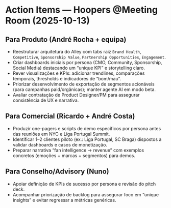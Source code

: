 # Action Items — Hoopers @Meeting Room (2025-10-13)

## Para Produto (André Rocha + equipa)
- Reestruturar arquitetura do Alley com tabs raiz `Brand Health`, `Competitive`, `Sponsorship Value`, `Partnership Opportunities`, `Engagement`.
- Criar dashboards iniciais por persona (CMO, Community, Sponsorship, Social Media) destacando um “unique KPI” e storytelling claro.
- Rever visualizações e KPIs: adicionar trendlines, comparações temporais, thresholds e indicadores de “bom/mau”.
- Priorizar desenvolvimento de exportação de segmentos acionáveis (para campanhas paid/orgânicas); manter agente AI em modo beta.
- Avaliar contratação de Product Designer/PM para assegurar consistência de UX e narrativa.

## Para Comercial (Ricardo + André Costa)
- Produzir one-pagers e scripts de demo específicos por persona antes das reuniões em NYC e Liga Portugal Summit.
- Identificar 1–2 clientes piloto (ex.: Liga Portugal, SC Braga) dispostos a validar dashboards e casos de monetização.
- Preparar narrativa “fan intelligence → revenue” com exemplos concretos (emoções + marcas + segmentos) para demos.

## Para Conselho/Advisory (Nuno)
- Apoiar definição de KPIs de sucesso por persona e revisão do pitch deck.
- Acompanhar priorização de backlog para assegurar foco em “unique insights” e evitar regressar a métricas genéricas.
